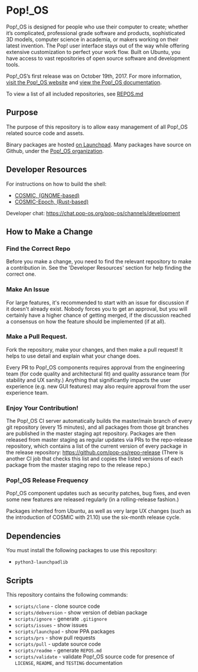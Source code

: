# Pop!\_OS

Pop!\_OS is designed for people who use their computer to create; whether it’s complicated, professional grade software and products, sophisticated 3D models, computer science in academia, or makers working on their latest invention. The Pop! user interface stays out of the way while offering extensive customization to perfect your work flow. Built on Ubuntu, you have access to vast repositories of open source software and development tools.

Pop!\_OS’s first release was on October 19th, 2017. For more information, [visit the Pop!\_OS website](https://system76.com/pop) and [view the Pop!\_OS documentation](https://pop.system76.com/docs/).

To view a list of all included repositories, see [REPOS.md](./REPOS.md)
## Purpose

The purpose of this repository is to allow easy management of all Pop!\_OS related source code and assets.

Binary packages are hosted [on Launchpad](https://launchpad.net/~system76/+archive/ubuntu/pop/+packages). Many packages have source on Github, under the [Pop!\_OS organization](https://github.com/pop-os).

## Developer Resources
For instructions on how to build the shell:
* [COSMIC, (GNOME-based)](https://github.com/pop-os/cosmic)
* [COSMIC-Epoch, (Rust-based)](https://github.com/pop-os/cosmic-epoch)
 
Developer chat: https://chat.pop-os.org/pop-os/channels/development

## How to Make a Change
### Find the Correct Repo
Before you make a change, you need to find the relevant repository to make a contribution in. See the 'Developer Resources' section for help finding the correct one. 

### Make An Issue
For large features, it's recommended to start with an issue for discussion if it doesn't already exist. Nobody forces you to get an approval, but you will certainly have a higher chance of getting merged, if the discussion reached a consensus on how the feature should be implemented (if at all).

### Make a Pull Request.
Fork the repository, make your changes, and then make a pull request! It helps to use detail and explain what your change does. 

Every PR to Pop!_OS components requires approval from the engineering team (for code quality and architectural fit) and quality assurance team (for stability and UX sanity.) Anything that significantly impacts the user experience (e.g. new GUI features) may also require approval from the user experience team. 

### Enjoy Your Contribution!
The Pop!_OS CI server automatically builds the master/main branch of every git repository (every 15 minutes), and all packages from those git branches are published in the master staging apt repository. Packages are then released from master staging as regular updates via PRs to the repo-release repository, which contains a list of the current version of every package in the release repository: https://github.com/pop-os/repo-release (There is another CI job that checks this list and copies the listed versions of each package from the master staging repo to the release repo.)

### Pop!_OS Release Frequency
Pop!_OS component updates such as security patches, bug fixes, and even some new features are released regularly (in a rolling-release fashion.)

Packages inherited from Ubuntu, as well as very large UX changes (such as the introduction of COSMIC with 21.10) use the six-month release cycle.

## Dependencies

You must install the following packages to use this repository:

- `python3-launchpadlib`

## Scripts

This repository contains the following commands:

- `scripts/clone` - clone source code
- `scripts/debversion` - show version of debian package
- `scripts/ignore` - generate `.gitignore`
- `scripts/issues` - show issues
- `scripts/launchpad` - show PPA packages
- `scripts/prs` - show pull requests
- `scripts/pull` - update source code
- `scripts/readme` - generate `REPOS.md`
- `scripts/validate` - validate Pop!\_OS source code for presence of `LICENSE`, `README`, and `TESTING` documentation
